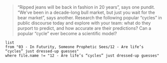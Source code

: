> “Ripped jeans will be back in fashion in 20 years”, says one pundit. “We’ve been in a decade-long bull market, but just you wait for the bear market”, says another. Research the following popular “cycles” in public discourse today and explore with your team: what do they purport to predict, and how accurate are their predictions? Can a popular “cycle” ever become a scientific model?

 ```dataview
list
from "03 - In Futurity, Someone Prophetic Sees/12 - Are life’s “cycles” just dressed-up guesses"
where file.name != "12 - Are life’s “cycles” just dressed-up guesses"
```
